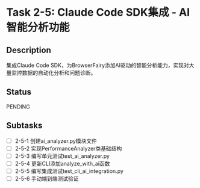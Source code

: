 # Task 2-5: Claude Code SDK集成 - AI智能分析功能

## Description
集成Claude Code SDK，为BrowserFairy添加AI驱动的智能分析能力，实现对大量监控数据的自动化分析和问题诊断。

## Status
PENDING

## Subtasks
- [ ] 2-5-1 创建ai_analyzer.py模块文件
- [ ] 2-5-2 实现PerformanceAnalyzer类基础结构
- [ ] 2-5-3 编写单元测试test_ai_analyzer.py
- [ ] 2-5-4 更新CLI添加analyze_with_ai函数
- [ ] 2-5-5 编写集成测试test_cli_ai_integration.py
- [ ] 2-5-6 手动端到端测试验证